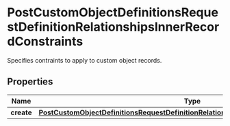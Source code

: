 

# PostCustomObjectDefinitionsRequestDefinitionRelationshipsInnerRecordConstraints

Specifies contraints to apply to custom object records. 

## Properties

| Name | Type | Description | Notes |
|------------ | ------------- | ------------- | -------------|
|**create** | [**PostCustomObjectDefinitionsRequestDefinitionRelationshipsInnerRecordConstraintsCreate**](PostCustomObjectDefinitionsRequestDefinitionRelationshipsInnerRecordConstraintsCreate.md) |  |  [optional] |



